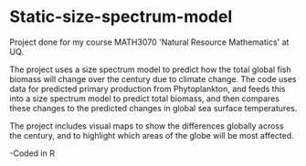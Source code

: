 # Static-size-spectrum-model
Project done for my course MATH3070 'Natural Resource Mathematics' at UQ.

The project uses a size spectrum model to predict how the total global fish biomass will change over the century due to climate change. 
The code uses data for predicted primary production from Phytoplankton, and feeds this into a size spectrum model to predict total biomass, and then compares these changes to the predicted changes in global sea surface temperatures.

The project includes visual maps to show the differences globally across the century, and to highlight which areas of the globe will be most affected.

-Coded in R
